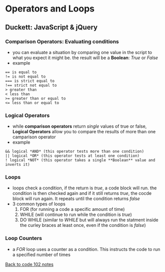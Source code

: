 # Operators and Loops

## Duckett: JavaScript & jQuery

### Comparison Operators: Evaluating conditions

- you can evaluate a situation by comparing one value in the script to what you expect it might be. the result will be a **Boolean**: *True* or *False*
- example 

```
== is equal to
!= is not equal to
=== is strict equal to
!== strict not equal to
> greater than
< less than
>= greater than or equal to
<= less than or equal to
```

### Logical Operators

- while **comparison operators** return *single* values of true or false, **Logical Operators** allow you to compare the results of more than one camparison operator
- example
```
&& logical *AND* (this operator tests more than one condition)
|| logical *OR* (this operator tests at least one condition)
! logical *NOT* (this operator takes a single **Boolean** value and inverts it)
```

### Loops

- loops check a condition, if the return is *true*, a code block will run. the condition is then checked again and if it still returns *true*, the cocde block will run again. It repeats until the condition returns *false*
- 3 common types of loops
    1. FOR (for running a code a specific amount of time)
    1. WHILE (will continue to run while the condition is *true*)
    1. DO WHILE (similar to *WHILE* but will always run the statment inside the curley braces at least once, even if the condition is *false*)

### Loop Counters

- a *FOR* loop uses a counter as a condition. This instructs the code to run a specified number of times<br>

[Back to code 102 notes](../102.md)
